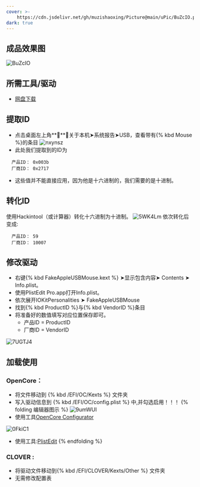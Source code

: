 ```yaml
---
cover: >-
    https://cdn.jsdelivr.net/gh/muzishaoxing/Picture@main/uPic/BuZcIO.png
dark: true
---
```


## 成品效果图
![BuZcIO](https://cdn.jsdelivr.net/gh/muzishaoxing/Picture@main/uPic/BuZcIO.png)

## 所需工具/驱动
- [网盘下载](https://pan.bilnn.com/s/4d9qTp)
## 提取ID
- 点击桌面左上角****➤关于本机➤系统报告➤USB，查看带有{% kbd Mouse %}的条目
![nxynsz](https://cdn.jsdelivr.net/gh/muzishaoxing/Picture@main/uPic/nxynsz.png)
- 此处我们提取到的ID为
```
  产品ID：	0x003b
  厂商ID：	0x2717
```
- 这些值并不能直接应用，因为他是十六进制的，我们需要的是十进制。

## 转化ID
使用Hackintool（或计算器）转化十六进制为十进制。
![5WK4Lm](https://cdn.jsdelivr.net/gh/muzishaoxing/Picture@main/uPic/5WK4Lm.png)
依次转化后变成:
```
  产品ID：	59
  厂商ID：	10007
```

## 修改驱动
- 右键{% kbd FakeAppleUSBMouse.kext %} ➤显示包含内容➤ Contents ➤ Info.plist。
- 使用PlistEdit Pro.app打开Info.plist。
- 依次展开IOKitPersonalities ➤ FakeAppleUSBMouse
- 找到{% kbd ProductID %}与{% kbd VendorID %}条目
- 将准备好的数值填写对应位置保存即可。
  -  产品ID = ProductID
  -  厂商ID = VendorID

![7UGTJ4](https://cdn.jsdelivr.net/gh/muzishaoxing/Picture@main/uPic/7UGTJ4.png)

## 加载使用
### OpenCore：
- 将文件移动到 {% kbd /EFI/OC/Kexts %} 文件夹
- 写入驱动信息到  {% kbd /EFI/OC/config.plist %} 中,并勾选启用！！！
{% folding 编辑器图示 %}
![9umWUI](https://cdn.jsdelivr.net/gh/muzishaoxing/Picture@main/uPic/9umWUI.png)
- 使用工具[OpenCore Configurator](https://mackie100projects.altervista.org)

![0FkiC1](https://cdn.jsdelivr.net/gh/muzishaoxing/Picture@main/uPic/0FkiC1.png)
- 使用工具:[PlistEdit](https://www.macwk.com/soft/plistedit) 
{% endfolding %}

### CLOVER :
- 将驱动文件移动到{% kbd /EFI/CLOVER/Kexts/Other %} 文件夹
- 无需修改配置表

